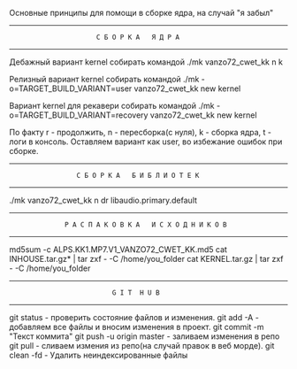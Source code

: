 Основные принципы для помощи в сборке ядра, на случай "я забыл"

------------------------------------------------------------------------------
                          C Б О Р К А   Я Д Р А
------------------------------------------------------------------------------
Дебажный вариант kernel собирать командой
./mk vanzo72_cwet_kk n k

Релизный вариант kernel собирать командой
./mk -o=TARGET_BUILD_VARIANT=user vanzo72_cwet_kk new kernel

Вариант kernel для рекавери собирать командой
./mk -o=TARGET_BUILD_VARIANT=recovery vanzo72_cwet_kk new kernel

По факту r - продолжить, n - пересборка(с нуля), k - сборка ядра, t - логи в консоль. Оставляем вариант как user, во избежание ошибок при сборке.

------------------------------------------------------------------------------
                     C Б О Р К А   Б И Б Л И О Т Е К
------------------------------------------------------------------------------

./mk vanzo72_cwet_kk n dr libaudio.primary.default

------------------------------------------------------------------------------
                  Р А С П А К О В К А   И С Х О Д Н И К О В
------------------------------------------------------------------------------
md5sum -c ALPS.KK1.MP7.V1_VANZO72_CWET_KK.md5
cat INHOUSE.tar.gz* | tar zxf - -C /home/you_folder
cat KERNEL.tar.gz | tar zxf - -C /home/you_folder

------------------------------------------------------------------------------
                              G I T  H U B
------------------------------------------------------------------------------
git status - проверить состояние файлов и изменения.
git add -A - добавляем все файлы и вносим изменения в проект.
git commit -m "Текст коммита"
git push -u origin master - заливаем изменения в репо
git pull - сливаем измения из репо(на случай правок в веб морде).
git clean -fd - Удалить неиндексированные файлы

